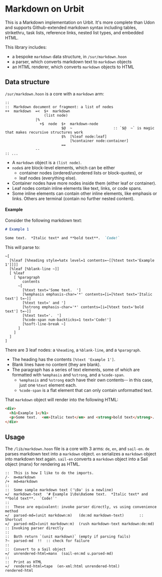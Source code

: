 # Markdown on Urbit

This is a Markdown implementation on Urbit.  It's more complete than Udon and supports Github-extended markdown syntax including tables, strikethru, task lists, reference links, nested list types, and embedded HTML.

This library includes:

- a bespoke `markdown` data structure, in `/sur/markdown.hoon`
- a parser, which converts markdown text to `markdown` objects
- an HTML renderer, which converts `markdown` objects to HTML

## Data structure

`/sur/markdown.hoon` is a core with a `markdown` arm:

```hoon
::
::  Markdown document or fragment: a list of nodes
++  markdown  =<  $+  markdown
                  (list node)
              |%
                +$  node  $+  markdown-node
                          $@  ~                   :: `$@  ~` is magic that makes recursive structures work
                          $%  [%leaf node:leaf]
                              [%container node:container]
                          ==
              --
:: ...
```

- A `markdown` object is a `(list node)`.
- `node`s are block-level elements, which can be either
  - container nodes (ordered/unordered lists or block-quotes), or
  - leaf nodes (everything else).
- Container nodes have more nodes inside them (either leaf or container).
- Leaf nodes contain inline elements like text, links, or code spans.
- Some inline elements can contain other inline elements, like emphasis or links.  Others are terminal (contain no further nested content).

#### Example

Consider the following markdown text:

```markdown
# Example 1

Some text.  *Italic text* and **bold text**.  `Code!`
```

This will parse to:

```hoon
~[
  [%leaf [%heading style=%atx level=1 contents=~[[%text text='Example 1']]]]
  [%leaf [%blank-line ~]]
  [ %leaf
    [ %paragraph
        contents
      ~[
        [%text text='Some text.  ']
        [%emphasis emphasis-char='*' contents=[i=[%text text='Italic text'] t=~]]
        [%text text=' and ']
        [%strong emphasis-char='*' contents=[i=[%text text='bold text'] t=~]]
        [%text text='.  ']
        [%code-span num-backticks=1 text='Code!']
        [%soft-line-break ~]
      ]
    ]
  ]
]
```

There are 3 leaf nodes: a `%heading`, a `%blank-line`, and a `%paragraph`.
- The heading has the contents `[%text 'Example 1']`.
- Blank lines have no content (they are blank).
- The paragraph has a series of text elements, some of which are formatted with `%emphasis` and `%strong`, and a `%code-span`.
  - `%emphasis` and `%strong` each have their own contents-- in this case, just one `%text` element each.
  - `%code-span` is a flat element that can only contain unformatted text.

That `markdown` object will render into the following HTML:

```html
<div>
  <h1>Example 1</h1>
  <p>Some text.  <em>Italic text</em> and <strong>bold text</strong>.  <code>Code!</code> </p>
</div>
```

## Usage

The `/lib/markdown.hoon` file is a core with 3 arms: `de`, `en`, and `sail-en`.  `de` parses markdown text into a `markdown` object.  `en` serializes a `markdown` object into markdown text again.  `sail-en` converts a `markdown` object into a Sail object (manx) for rendering as HTML.

```hoon
::  This is how I like to do the imports.
/-  m=markdown
/+  md=markdown
::
::  Some sample markdown text ('\0a' is a newline)
=/  markdown-text  '# Example 1\0a\0aSome text.  *Italic text* and **bold text**.  `Code!`'
::
::  These are equivalent: invoke parser directly, vs using convenience method
=/  parsed-md=(unit markdown:m)   (de:md markdown-text)       :: Shortcut
=/  parsed-md2=(unit markdown:m)  (rush markdown-text markdown:de:md)  :: Invoking parser directly
::
::  Both return `(unit markdown)` (empty if parsing fails)
?~  parsed-md  !!  :: check for failure
::
::  Convert to a Sail object
=/  unrendered-html=manx  (sail-en:md u.parsed-md)
::
::  Print as HTML
=/  rendered-html=tape  (en-xml:html unrendered-html)
rendered-html
```
